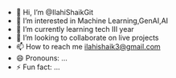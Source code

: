 - 👋 Hi, I’m @IlahiShaikGit
- 👀 I’m interested in Machine Learning,GenAI,AI
- 🌱 I’m currently learning tech III year
- 💞️ I’m looking to collaborate on live projects 
- 📫 How to reach me ilahishaik3@gmail.com
- 😄 Pronouns: ...
- ⚡ Fun fact: ...

<!---
IlahiShaikGit/IlahiShaikGit is a ✨ special ✨ repository because its `README.md` (this file) appears on your GitHub profile.
You can click the Preview link to take a look at your changes.
--->

